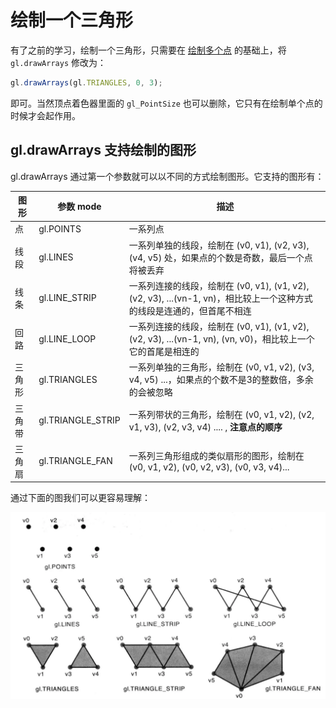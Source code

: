 # 绘制一个三角形 

有了之前的学习，绘制一个三角形，只需要在 [绘制多个点](../lesson8/) 的基础上，将 `gl.drawArrays` 修改为：

```javascript
gl.drawArrays(gl.TRIANGLES, 0, 3);
```

即可。当然顶点着色器里面的 `gl_PointSize` 也可以删除，它只有在绘制单个点的时候才会起作用。

## gl.drawArrays 支持绘制的图形

gl.drawArrays 通过第一个参数就可以以不同的方式绘制图形。它支持的图形有：

| 图形 | 参数 mode | 描述 |
| --- | --- | --- |
| 点 | gl.POINTS | 一系列点 |
| 线段 | gl.LINES | 一系列单独的线段，绘制在 (v0, v1), (v2, v3), (v4, v5) 处，如果点的个数是奇数，最后一个点将被丢弃 |
| 线条 | gl.LINE_STRIP | 一系列连接的线段，绘制在 (v0, v1), (v1, v2), (v2, v3), ...(vn-1, vn)，相比较上一个这种方式的线段是连通的，但首尾不相连 |
| 回路 | gl.LINE_LOOP | 一系列连接的线段，绘制在 (v0, v1), (v1, v2), (v2, v3), ...(vn-1, vn), (vn, v0)，相比较上一个它的首尾是相连的 |
| 三角形 | gl.TRIANGLES | 一系列单独的三角形，绘制在 (v0, v1, v2), (v3, v4, v5) ...，如果点的个数不是3的整数倍，多余的会被忽略 |
| 三角带 | gl.TRIANGLE_STRIP | 一系列带状的三角形，绘制在 (v0, v1, v2), (v2, v1, v3), (v2, v3, v4) .... , **注意点的顺序**|
| 三角扇 | gl.TRIANGLE_FAN | 一系列三角形组成的类似扇形的图形，绘制在 (v0, v1, v2), (v0, v2, v3), (v0, v3, v4)... |

通过下面的图我们可以更容易理解：

<img src="https://github.com/zqiangxu/webgl/blob/main/assets/book/lesson10/mode.png?raw=true" width="800px"/>